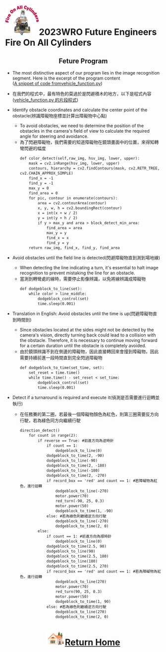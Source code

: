 ![LOGO](../../other/img/logo.png)2023WRO Future Engineers Fire On All Cylinders  
====
## <div align="center">Feture Program </div>

- The most distinctive aspect of our program lies in the image recognition segment. Here is the excerpt of the program content  
([A snippet of code fromvehicle_function.py](https://github.com/kirkhu/WRO2023_Future-Engineers-Fire-On-All-Cylinders/blob/main/src/Programming/Obstacle_Challenge/vehicle_function.py))
- 在我們的程式中，最有特色的莫過於是閃避積木的地方，以下是程式內容  
  ([vehicle_function.py 的片段程式](https://github.com/kirkhu/WRO2023_Future-Engineers-Fire-On-All-Cylinders/blob/main/src/Programming/Obstacle_Challenge/vehicle_function.py))

- Identify obstacle coordinates and calculate the center point of the obstacle(辨識障礙物座標並計算出障礙物中心點)
    - To avoid obstacles, we need to determine the position of the obstacles in the camera's field of view to calculate the required angle for steering and avoidance.
    - 為了閃避障礙物，我們需要的知道障礙物在鏡頭畫面中的位置，來得知轉彎閃避的幅度
        ```
        def color_detect(self,raw_img, hsv_img, lower, upper):
            mask = cv2.inRange(hsv_img, lower, upper)  
            contours, hierarchy = cv2.findContours(mask, cv2.RETR_TREE, cv2.CHAIN_APPROX_SIMPLE)
            find_x = -1
            find_y = -1
            max_y = 0
            find_area = 0
            for pic, contour in enumerate(contours):
                area = cv2.contourArea(contour)
                x, y, w, h = cv2.boundingRect(contour)
                x = int(x + w / 2)
                y = int(y + h / 2)
                if y > max_y and area > block_detect_min_area:
                    find_area = area
                    max_y = y
                    find_x = x
                    find_y = y
            return raw_img, find_x, find_y, find_area
        ```
- Avoid obstacles until the field line is detected(閃避障礙物直到測到場地線)
  - When detecting the line indicating a turn, it's essential to halt image recognition to prevent mistaking the line for an obstacle.
  - 當測到轉彎處的線時，需要停止影像辨識，以免將線辨識成障礙物  
    ```
    def dodgeblock_to_line(set):
        while color > line_middle:
            dodgeblock_control(set)
            time.sleep(0.001)
    ```

- Translation in English: Avoid obstacles until the time is up(閃避障礙物直到時間到)
  - Since obstacles located at the sides might not be detected by the camera's vision, directly turning back could lead to a collision with the obstacle. Therefore, it is necessary to continue moving forward for a certain duration until the obstacle is completely avoided.
  - 由於鏡頭辨識不到在側邊的障礙物，因此直接轉回來會撞到障礙物，因此需要持續前進一段時間直到完全閃過障礙物
    ```
    def dodgeblock_to_time(set_time, set):
        set_reset = time.time()
        while time.time() - set_reset < set_time:
            dodgeblock_control(set)
            time.sleep(0.001)
    ```
- Detect if a turnaround is required and execute it(偵測是否需要進行迴轉並執行)
  - 在任務賽的第二圈，若最後一個障礙物顏色為紅色，則第三圈需要反方向行駛，若為綠色同方向繼續行駛
    ```
    direction_detect()
        for count in range(2):
            if reverse == True: #前進方向為逆時針
                if count == 1:
                    dodgeblock_to_line(0)
                dodgeblock_to_time(2, -90)
                dodgeblock_to_line(-90)
                dodgeblock_to_time(2, -180)
                dodgeblock_to_line(-180)
                dodgeblock_to_time(2, -270)
                if record_box == 'red' and count == 1: #若障礙物為紅色，進行迴轉
                    dodgeblock_to_line(-270)
                    motor.power(70)
                    red_turn(-90, 25, 0.3)
                    motor.power(50)
                    dodgeblock_to_time(1, -90)
                else: #若為綠色則繼續逆方向行駛
                    dodgeblock_to_line(-270)
                    dodgeblock_to_time(2, 0)
            else:
                if count == 1: #前進方向為順時針
                    dodgeblock_to_line(0)
                dodgeblock_to_time(2.5, 90)
                dodgeblock_to_line(90)
                dodgeblock_to_time(2.5, 180)
                dodgeblock_to_line(180)
                dodgeblock_to_time(2.5, 270)
                if record_box == 'red' and count == 1: #若為障礙物為紅色，進行迴轉
                    dodgeblock_to_line(270)
                    motor.power(70)
                    red_turn(90, 25, 0.3)
                    motor.power(50)
                    dodgeblock_to_time(1, 90)
                else: #若為綠色則繼續逆方向行駛
                    dodgeblock_to_line(270)
                    dodgeblock_to_time(2, 0)
    ```

# <div align="center">![HOME](../../other/img/Home.png)[Return Home](../../)</div>  